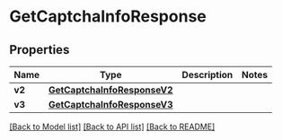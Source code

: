 # GetCaptchaInfoResponse

## Properties
Name | Type | Description | Notes
------------ | ------------- | ------------- | -------------
**v2** | [**GetCaptchaInfoResponseV2**](GetCaptchaInfoResponseV2.md) |  | 
**v3** | [**GetCaptchaInfoResponseV3**](GetCaptchaInfoResponseV3.md) |  | 

[[Back to Model list]](../README.md#documentation-for-models) [[Back to API list]](../README.md#documentation-for-api-endpoints) [[Back to README]](../README.md)


